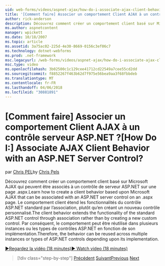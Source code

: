 ```yaml
---
uid: web-forms/videos/aspnet-ajax/how-do-i-associate-ajax-client-behavior-with-an-aspnet-server-control
title: '[Comment faire] Associer un comportement Client AJAX à un contrôle serveur ASP.NET ? | Microsoft Docs'
author: rick-anderson
description: Découvrez comment créer un comportement client basé sur Microsoft AJAX qui peuvent être associés à un contrôle de serveur ASP.NET sur une page .aspx. Le comportement client e...
ms.author: aspnetcontent
manager: wpickett
ms.date: 10/18/2007
ms.topic: article
ms.assetid: 3a75ac02-225d-4e30-8669-0156c3ef06c7
ms.technology: dotnet-webforms
ms.prod: .net-framework
msc.legacyurl: /web-forms/videos/aspnet-ajax/how-do-i-associate-ajax-client-behavior-with-an-aspnet-server-control
msc.type: video
ms.openlocfilehash: 3b02500c1c129cee41712cd22549a7cee55cd2dd
ms.sourcegitcommit: f8852267f463b62d7f975e56bea9aa3f68fbbdeb
ms.translationtype: MT
ms.contentlocale: fr-FR
ms.lasthandoff: 04/06/2018
ms.locfileid: "30881891"
---
```

<a name="how-do-i-associate-ajax-client-behavior-with-an-aspnet-server-control"></a><span data-ttu-id="20f06-105">[Comment faire] Associer un comportement Client AJAX à un contrôle serveur ASP.NET ?</span><span class="sxs-lookup"><span data-stu-id="20f06-105">[How Do I:] Associate AJAX Client Behavior with an ASP.NET Server Control?</span></span>
====================
<span data-ttu-id="20f06-106">par [Chris PEL](https://twitter.com/chrispels)</span><span class="sxs-lookup"><span data-stu-id="20f06-106">by [Chris Pels](https://twitter.com/chrispels)</span></span>

<span data-ttu-id="20f06-107">Découvrez comment créer un comportement client basé sur Microsoft AJAX qui peuvent être associés à un contrôle de serveur ASP.NET sur une page .aspx.</span><span class="sxs-lookup"><span data-stu-id="20f06-107">Learn how to create a client behavior based upon Microsoft AJAX that can be associated with an ASP.NET server control on an .aspx page.</span></span> <span data-ttu-id="20f06-108">Le comportement client étend les fonctionnalités du contrôle ASP.NET standard par l’association, plutôt qu’en créant un nouveau contrôle personnalisé.</span><span class="sxs-lookup"><span data-stu-id="20f06-108">The client behavior extends the functionality of the standard ASP.NET control through association rather than by creating a new custom control.</span></span> <span data-ttu-id="20f06-109">Par conséquent, le comportement peut être réutilisé dans plusieurs instances ou les types de contrôles ASP.NET en fonction de son implémentation.</span><span class="sxs-lookup"><span data-stu-id="20f06-109">Therefore, the behavior can be reused across multiple instances or types of ASP.NET controls depending upon its implementation.</span></span>

[<span data-ttu-id="20f06-110">&#9654;Regardez la vidéo (18 minutes)</span><span class="sxs-lookup"><span data-stu-id="20f06-110">&#9654; Watch video (18 minutes)</span></span>](https://channel9.msdn.com/Blogs/ASP-NET-Site-Videos/how-do-i-associate-ajax-client-behavior-with-an-aspnet-server-control)

> [!div class="step-by-step"]
> <span data-ttu-id="20f06-111">[Précédent](how-do-i-build-custom-server-controls-that-work-with-or-without-aspnet-ajax.md)
> [Suivant](how-do-i-retrieve-values-from-server-side-ajax-controls.md)</span><span class="sxs-lookup"><span data-stu-id="20f06-111">[Previous](how-do-i-build-custom-server-controls-that-work-with-or-without-aspnet-ajax.md)
[Next](how-do-i-retrieve-values-from-server-side-ajax-controls.md)</span></span>
